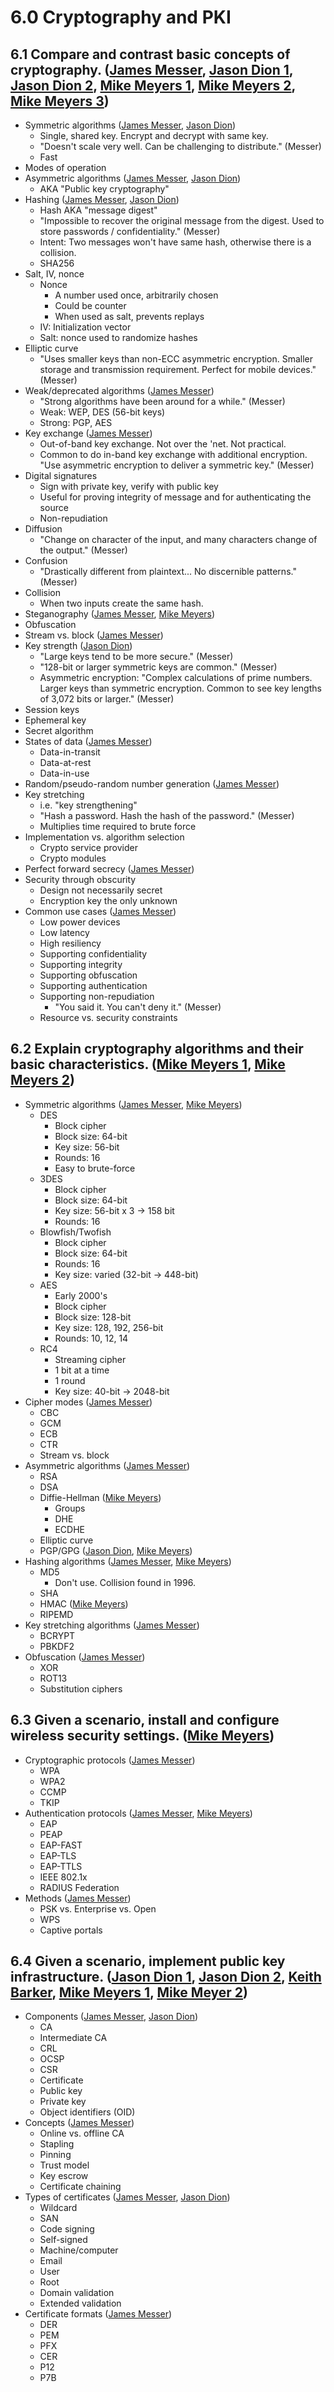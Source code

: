 # 6.0 Cryptography and PKI

## 6.1 Compare and contrast basic concepts of cryptography. ([James Messer](https://www.youtube.com/watch?v=nb51aDeBcF0&list=PL5ysgoFoCpZEM8cboeHdRDePc2bOU9CN1&index=117), [Jason Dion 1](https://www.udemy.com/program/comptia-security/learn/2015076/lecture/13219750#overview), [Jason Dion 2](https://www.udemy.com/program/comptia-security/learn/2015076/lecture/13219754#overview), [Mike Meyers 1](https://www.udemy.com/course/comptia-security-certification-sy0-501-the-total-course/learn/lecture/9826554#overview), [Mike Meyers 2](https://www.udemy.com/course/comptia-security-certification-sy0-501-the-total-course/learn/lecture/9826578#questions), [Mike Meyers 3](https://www.udemy.com/course/comptia-security-certification-sy0-501-the-total-course/learn/lecture/9826696#overview))

- Symmetric algorithms ([James Messer](https://www.youtube.com/watch?v=pArLLJmgX10&list=PL5ysgoFoCpZEM8cboeHdRDePc2bOU9CN1&index=118), [Jason Dion](https://www.udemy.com/program/comptia-security/learn/2015076/lecture/13219756#overview))
  - Single, shared key. Encrypt and decrypt with same key.
  - "Doesn't scale very well. Can be challenging to distribute." (Messer)
  - Fast
- Modes of operation
- Asymmetric algorithms ([James Messer](https://www.youtube.com/watch?v=pArLLJmgX10&list=PL5ysgoFoCpZEM8cboeHdRDePc2bOU9CN1&index=118), [Jason Dion](https://www.udemy.com/program/comptia-security/learn/2015076/lecture/13219762#overview))
  - AKA "Public key cryptography"
- Hashing ([James Messer](https://www.youtube.com/watch?v=OBdEhSPoDaY&list=PL5ysgoFoCpZEM8cboeHdRDePc2bOU9CN1&index=119), [Jason Dion](https://www.udemy.com/program/comptia-security/learn/2015076/lecture/13309744#overview))
  - Hash AKA "message digest"
  - "Impossible to recover the original message from the digest. Used to store passwords / confidentiality." (Messer)
  - Intent: Two messages won't have same hash, otherwise there is a collision.
  - SHA256
- Salt, IV, nonce
  - Nonce
    - A number used once, arbitrarily chosen
    - Could be counter
    - When used as salt, prevents replays
  - IV: Initialization vector
  - Salt: nonce used to randomize hashes
- Elliptic curve
  - "Uses smaller keys than non-ECC asymmetric encryption. Smaller storage and transmission requirement. Perfect for mobile devices." (Messer)
- Weak/deprecated algorithms ([James Messer](https://www.youtube.com/watch?v=xoZ8bWG2G_s&list=PL5ysgoFoCpZEM8cboeHdRDePc2bOU9CN1&index=121))
  - "Strong algorithms have been around for a while." (Messer)
  - Weak: WEP, DES (56-bit keys)
  - Strong: PGP, AES
- Key exchange ([James Messer](https://www.youtube.com/watch?v=5c_Yed71tvU&list=PL5ysgoFoCpZEM8cboeHdRDePc2bOU9CN1&index=122))
  - Out-of-band key exchange. Not over the 'net. Not practical.
  - Common to do in-band key exchange with additional encryption. "Use asymmetric encryption to deliver a symmetric key." (Messer)
- Digital signatures
  - Sign with private key, verify with public key
  - Useful for proving integrity of message and for authenticating the source
  - Non-repudiation
- Diffusion
  - "Change on character of the input, and many characters change of the output." (Messer)
- Confusion
  - "Drastically different from plaintext... No discernible patterns." (Messer)
- Collision
  - When two inputs create the same hash.
- Steganography ([James Messer](https://www.youtube.com/watch?v=BxH2IyEq2O8&list=PL5ysgoFoCpZEM8cboeHdRDePc2bOU9CN1&index=123), [Mike Meyers](https://www.udemy.com/course/comptia-security-certification-sy0-501-the-total-course/learn/lecture/9826654#overview))
- Obfuscation
- Stream vs. block ([James Messer](https://www.youtube.com/watch?v=7J2XbZNNF4A&list=PL5ysgoFoCpZEM8cboeHdRDePc2bOU9CN1&index=124))
- Key strength ([Jason Dion](https://www.udemy.com/program/comptia-security/learn/2015076/lecture/13219766#overview))
  - "Large keys tend to be more secure." (Messer)
  - "128-bit or larger symmetric keys are common." (Messer)
  - Asymmetric encryption: "Complex calculations of prime numbers. Larger keys than symmetric encryption. Common to see key lengths of 3,072 bits or larger." (Messer)
- Session keys
- Ephemeral key
- Secret algorithm
- States of data ([James Messer](https://www.youtube.com/watch?v=ZgfEZDYR_gc&list=PL5ysgoFoCpZEM8cboeHdRDePc2bOU9CN1&index=125))
  - Data-in-transit
  - Data-at-rest
  - Data-in-use
- Random/pseudo-random number generation ([James Messer](https://www.youtube.com/watch?v=QrpgL2D6JxU&list=PL5ysgoFoCpZEM8cboeHdRDePc2bOU9CN1&index=120))
- Key stretching
  - i.e. "key strengthening"
  - "Hash a password. Hash the hash of the password." (Messer)
  - Multiplies time required to brute force
- Implementation vs. algorithm selection
  - Crypto service provider
  - Crypto modules
- Perfect forward secrecy ([James Messer](https://www.youtube.com/watch?v=6ZxPBen7QZw&list=PL5ysgoFoCpZEM8cboeHdRDePc2bOU9CN1&index=126))
- Security through obscurity
  - Design not necessarily secret
  - Encryption key the only unknown
- Common use cases ([James Messer](https://www.youtube.com/watch?v=7yleZJB46Dg&list=PL5ysgoFoCpZEM8cboeHdRDePc2bOU9CN1&index=127))
  - Low power devices
  - Low latency
  - High resiliency
  - Supporting confidentiality
  - Supporting integrity
  - Supporting obfuscation
  - Supporting authentication
  - Supporting non-repudiation
    - "You said it. You can't deny it." (Messer)
  - Resource vs. security constraints

## 6.2 Explain cryptography algorithms and their basic characteristics. ([Mike Meyers 1](https://www.udemy.com/course/comptia-security-certification-sy0-501-the-total-course/learn/lecture/9826604#overview), [Mike Meyers 2](https://www.udemy.com/course/comptia-security-certification-sy0-501-the-total-course/learn/lecture/9826610#overview))

- Symmetric algorithms ([James Messer](https://www.youtube.com/watch?v=gKKcJwX0d_Y&list=PL5ysgoFoCpZEM8cboeHdRDePc2bOU9CN1&index=128), [Mike Meyers](https://www.udemy.com/course/comptia-security-certification-sy0-501-the-total-course/learn/lecture/9826592#overview))
  - DES
    - Block cipher
    - Block size: 64-bit
    - Key size: 56-bit
    - Rounds: 16
    - Easy to brute-force
  - 3DES
    - Block cipher
    - Block size: 64-bit
    - Key size: 56-bit x 3 -> 158 bit
    - Rounds: 16
  - Blowfish/Twofish
    - Block cipher
    - Block size: 64-bit
    - Rounds: 16
    - Key size: varied (32-bit -> 448-bit)
  - AES
    - Early 2000's
    - Block cipher
    - Block size: 128-bit
    - Key size: 128, 192, 256-bit
    - Rounds: 10, 12, 14
  - RC4
    - Streaming cipher
    - 1 bit at a time
    - 1 round
    - Key size: 40-bit -> 2048-bit
- Cipher modes ([James Messer](https://www.youtube.com/watch?v=gKKcJwX0d_Y&list=PL5ysgoFoCpZEM8cboeHdRDePc2bOU9CN1&index=128))
  - CBC
  - GCM
  - ECB
  - CTR
  - Stream vs. block
- Asymmetric algorithms ([James Messer](https://www.youtube.com/watch?v=suQuLc3iE9c&list=PL5ysgoFoCpZEM8cboeHdRDePc2bOU9CN1&index=130))
  - RSA
  - DSA
  - Diffie-Hellman ([Mike Meyers](https://www.udemy.com/course/comptia-security-certification-sy0-501-the-total-course/learn/lecture/9826620#overview))
    - Groups
    - DHE
    - ECDHE
  - Elliptic curve
  - PGP/GPG ([Jason Dion](https://www.udemy.com/program/comptia-security/learn/2015076/lecture/13219764#overview), [Mike Meyers](https://www.udemy.com/course/comptia-security-certification-sy0-501-the-total-course/learn/lecture/9826636#overview))
- Hashing algorithms ([James Messer](https://www.youtube.com/watch?v=Gw_GKnalpYY&list=PL5ysgoFoCpZEM8cboeHdRDePc2bOU9CN1&index=131), [Mike Meyers](https://www.udemy.com/course/comptia-security-certification-sy0-501-the-total-course/learn/lecture/9826644#overview))
  - MD5
    - Don't use. Collision found in 1996.
  - SHA
  - HMAC ([Mike Meyers](https://www.udemy.com/course/comptia-security-certification-sy0-501-the-total-course/learn/lecture/9826650#overview))
  - RIPEMD
- Key stretching algorithms ([James Messer](https://www.youtube.com/watch?v=hF4xHSYGBjk&list=PL5ysgoFoCpZEM8cboeHdRDePc2bOU9CN1&index=132))
  - BCRYPT
  - PBKDF2
- Obfuscation ([James Messer](https://www.youtube.com/watch?v=1l5jT_a5NKo&list=PL5ysgoFoCpZEM8cboeHdRDePc2bOU9CN1&index=133))
  - XOR
  - ROT13
  - Substitution ciphers

## 6.3 Given a scenario, install and configure wireless security settings. ([Mike Meyers](https://www.udemy.com/course/comptia-security-certification-sy0-501-the-total-course/learn/lecture/9827174#overview))

- Cryptographic protocols ([James Messer](https://www.youtube.com/watch?v=_VVeZw5P35k&list=PL5ysgoFoCpZEM8cboeHdRDePc2bOU9CN1&index=134))
  - WPA
  - WPA2
  - CCMP
  - TKIP
- Authentication protocols ([James Messer](https://www.youtube.com/watch?v=iyhVnOC5eHM&list=PL5ysgoFoCpZEM8cboeHdRDePc2bOU9CN1&index=135), [Mike Meyers](https://www.udemy.com/course/comptia-security-certification-sy0-501-the-total-course/learn/lecture/9827060#overview))
  - EAP
  - PEAP
  - EAP-FAST
  - EAP-TLS
  - EAP-TTLS
  - IEEE 802.1x
  - RADIUS Federation
- Methods ([James Messer](https://www.youtube.com/watch?v=0Z9Qqe8D6lU&list=PL5ysgoFoCpZEM8cboeHdRDePc2bOU9CN1&index=136))
  - PSK vs. Enterprise vs. Open
  - WPS
  - Captive portals

## 6.4 Given a scenario, implement public key infrastructure. ([Jason Dion 1](https://www.udemy.com/program/comptia-security/learn/2015076/lecture/13219758#overview), [Jason Dion 2](https://www.udemy.com/program/comptia-security/learn/2015076/lecture/13219800#overview), [Keith Barker](https://www.cbtnuggets.com/learn/it-training/playlist/nrn:playlist:certification:5b5b6ecb4c71f356450e6ad1/80?autostart=1), [Mike Meyers 1](https://www.udemy.com/course/comptia-security-certification-sy0-501-the-total-course/learn/lecture/9826666#overview), [Mike Meyer 2](https://www.udemy.com/course/comptia-security-certification-sy0-501-the-total-course/learn/lecture/9826684#overview))

- Components ([James Messer](https://www.youtube.com/watch?v=3yuad7_bszE&list=PL5ysgoFoCpZEM8cboeHdRDePc2bOU9CN1&index=137), [Jason Dion](https://www.udemy.com/program/comptia-security/learn/2015076/lecture/13219808#overview))
  - CA
  - Intermediate CA
  - CRL
  - OCSP
  - CSR
  - Certificate
  - Public key
  - Private key
  - Object identifiers (OID)
- Concepts ([James Messer](https://www.youtube.com/watch?v=u5knRY47Zqg&list=PL5ysgoFoCpZEM8cboeHdRDePc2bOU9CN1&index=138))
  - Online vs. offline CA
  - Stapling
  - Pinning
  - Trust model
  - Key escrow
  - Certificate chaining
- Types of certificates ([James Messer](https://www.youtube.com/watch?v=o5gAgmRjo6A&list=PL5ysgoFoCpZEM8cboeHdRDePc2bOU9CN1&index=139), [Jason Dion](https://www.udemy.com/program/comptia-security/learn/2015076/lecture/13219804#overview))
  - Wildcard
  - SAN
  - Code signing
  - Self-signed
  - Machine/computer
  - Email
  - User
  - Root
  - Domain validation
  - Extended validation
- Certificate formats ([James Messer](https://www.youtube.com/watch?v=5T6MjlFsRWI&list=PL5ysgoFoCpZEM8cboeHdRDePc2bOU9CN1&index=140))
  - DER
  - PEM
  - PFX
  - CER
  - P12
  - P7B
